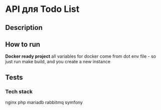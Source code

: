# API для Todo List

## Description


## How to run

**Docker ready project**
all variables for docker come from dot env file - so just run make build,
and you create a new instance

## Tests



### Tech stack

 nginx
 php
 mariadb
 rabbitmq
 symfony



